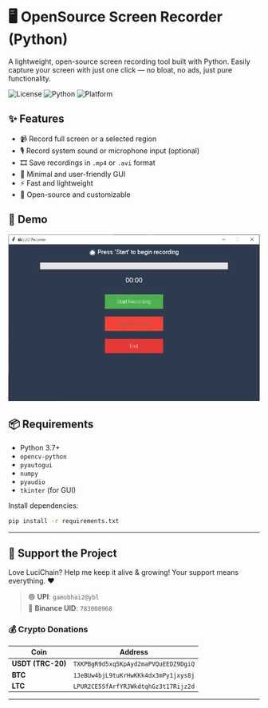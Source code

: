 # 🖥️ OpenSource Screen Recorder (Python)

A lightweight, open-source screen recording tool built with Python. Easily capture your screen with just one click — no bloat, no ads, just pure functionality.

![License](https://img.shields.io/badge/LuciferOfx-like-blue)
![Python](https://img.shields.io/badge/Python-3.7+-blue)
![Platform](https://img.shields.io/badge/Platform-Windows%20%7C%20Linux%20%7C%20macOS-green)

## ✨ Features

- 📹 Record full screen or a selected region
- 🎙️ Record system sound or microphone input (optional)
- 🎞️ Save recordings in `.mp4` or `.avi` format
- 🧊 Minimal and user-friendly GUI
- ⚡ Fast and lightweight
- 🧩 Open-source and customizable

## 🚀 Demo

![demo](assets/main.png) <!-- Replace with your actual GIF if available -->

## 📦 Requirements

- Python 3.7+
- `opencv-python`
- `pyautogui`
- `numpy`
- `pyaudio`
- `tkinter` (for GUI)

Install dependencies:

```bash
pip install -r requirements.txt
```

---

## 🙏 Support the Project

Love LuciChain? Help me keep it alive & growing! Your support means everything. ❤️

> 🟢 **UPI**: `gamobhai2@ybl`  
> 🧾 **Binance UID**: `783008968`

### 💰 Crypto Donations

| Coin | Address |
|------|---------|
| **USDT (TRC-20)** | `TXKPBgR9d5xq5KpAyd2maPVQuEEDZ9DgiQ` |
| **BTC** | `1JeBUw4bjL9tuKrHwKKk4dx3mPy1jxys8j` |
| **LTC** | `LPUR2CE5SfArfYRJWkdtqhGz3t17Rijz2d` |

---
